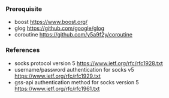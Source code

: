 ### Prerequisite

* boost <https://www.boost.org/>
* glog <https://github.com/google/glog>
* coroutine <https://github.com/y5a9f2y/coroutine>


### References

* socks protocol version 5 <https://www.ietf.org/rfc/rfc1928.txt>
* username/password authentication for socks v5 <https://www.ietf.org/rfc/rfc1929.txt>
* gss-api authentication method for socks version 5 <https://www.ietf.org/rfc/rfc1961.txt>

